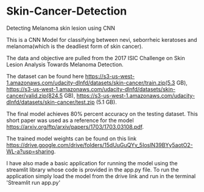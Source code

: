 # Skin-Cancer-Detection
Detecting Melanoma skin lesion using CNN

This is a CNN Model for classifying between nevi, seborrheic keratoses and melanoma(which is the deadliest form of skin cancer).

The data and objective are pulled from the 2017 ISIC Challenge on Skin Lesion Analysis Towards Melanoma Detection. 

The dataset can be found here https://s3-us-west-1.amazonaws.com/udacity-dlnfd/datasets/skin-cancer/train.zip(5.3 GB), https://s3-us-west-1.amazonaws.com/udacity-dlnfd/datasets/skin-cancer/valid.zip(824.5 GB), https://s3-us-west-1.amazonaws.com/udacity-dlnfd/datasets/skin-cancer/test.zip (5.1 GB). 

The final model achieves 80% percent accuracy on the testing dataset. This short paper was used as a reference for the model https://arxiv.org/ftp/arxiv/papers/1703/1703.03108.pdf.

The trained model weights can be found on this link https://drive.google.com/drive/folders/15dUuGuQYv_5IoslN39BYy5aotO2-WL-a?usp=sharing.

I have also made a basic application for running the model using the streamlit library whose code is provided in the app.py file. 
To run the application simply load the model from the drive link and run in the terminal 'Streamlit run app.py'
